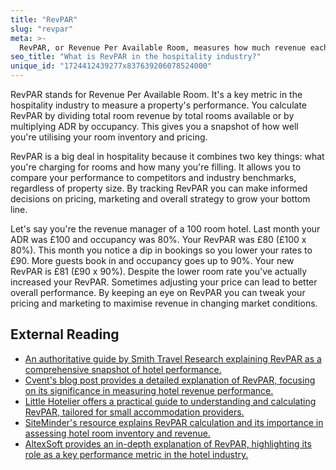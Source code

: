 ```yaml
---
title: "RevPAR"
slug: "revpar"
meta: >-
  RevPAR, or Revenue Per Available Room, measures how much revenue each available room generates. It helps hotels, restaurants, cafes, and bars gauge their financial performance.
seo_title: "What is RevPAR in the hospitality industry?"
unique_id: "1724412439277x837639206078524000"
---
```


RevPAR stands for Revenue Per Available Room. It's a key metric in the hospitality industry to measure a property's performance. You calculate RevPAR by dividing total room revenue by total rooms available or by multiplying ADR by occupancy. This gives you a snapshot of how well you're utilising your room inventory and pricing.

RevPAR is a big deal in hospitality because it combines two key things: what you're charging for rooms and how many you're filling. It allows you to compare your performance to competitors and industry benchmarks, regardless of property size. By tracking RevPAR you can make informed decisions on pricing, marketing and overall strategy to grow your bottom line.

Let's say you're the revenue manager of a 100 room hotel. Last month your ADR was £100 and occupancy was 80%. Your RevPAR was £80 (£100 x 80%). This month you notice a dip in bookings so you lower your rates to £90. More guests book in and occupancy goes up to 90%. Your new RevPAR is £81 (£90 x 90%). Despite the lower room rate you've actually increased your RevPAR. Sometimes adjusting your price can lead to better overall performance. By keeping an eye on RevPAR you can tweak your pricing and marketing to maximise revenue in changing market conditions.

## External Reading

- [An authoritative guide by Smith Travel Research explaining RevPAR as a comprehensive snapshot of hotel performance.](https://str.com/data-insights-blog/what-is-revpar)
- [Cvent's blog post provides a detailed explanation of RevPAR, focusing on its significance in measuring hotel revenue performance.](https://www.cvent.com/en/blog/hospitality/hotel-revpar)
- [Little Hotelier offers a practical guide to understanding and calculating RevPAR, tailored for small accommodation providers.](https://www.littlehotelier.com/blog/increase-your-revenue/a-quick-guide-to-revpar-for-small-accommodation-providers/)
- [SiteMinder's resource explains RevPAR calculation and its importance in assessing hotel room inventory and revenue.](https://www.siteminder.com/r/calculate-revpar/)
- [AltexSoft provides an in-depth explanation of RevPAR, highlighting its role as a key performance metric in the hotel industry.](https://www.altexsoft.com/blog/revpar-explained/)